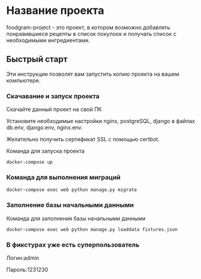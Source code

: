 # Название проекта

foodgram-project - это проект, в котором возможно добавлять понравившиеся рецепты в список покупоок и получать список с необходимыми ингредиентами.

## Быстрый старт

Эти инструкции позволят вам запустить копию проекта на вашем компьютере.

### Скачавание и запуск проекта

Скачайте данный проект на свой ПК

Установите необходимые настройки nginx, postgreSQL, django в файлах db.env, django.env, nginx.env.

Желательно получить сертификат SSL c помощью certbot.

Команда для запуска проекта
 
```
docker-compose up
```

### Команда для выполнения миграций

```
docker-compose exec web python manage.py migrate
```

### Заполнение базы начальными данными

Команда для заполнения базы начальными данными

```
docker-compose exec web python manage.py loaddata fixtures.json
```
### В фикстурах уже есть суперпользователь

Логин:admin

Пароль:1231230
